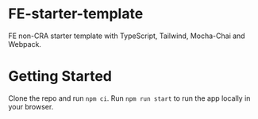 # FE-starter-template

FE non-CRA starter template with TypeScript, Tailwind, Mocha-Chai and Webpack.

# Getting Started

Clone the repo and run `npm ci`. Run `npm run start` to run the app locally in your browser.
